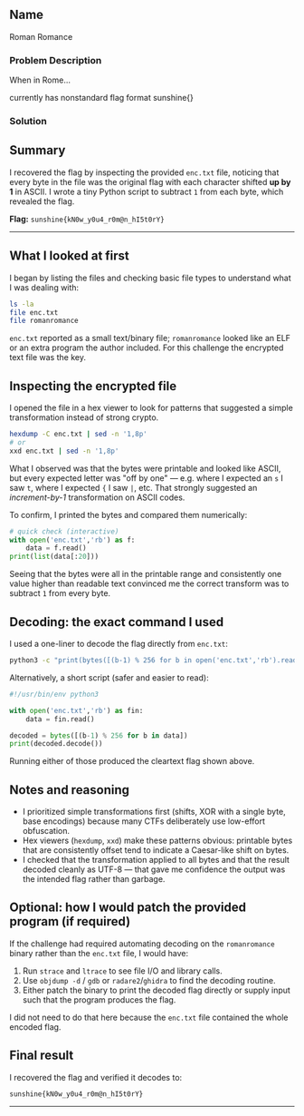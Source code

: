 ## Name
Roman Romance

### Problem Description
When in Rome...

currently has nonstandard flag format sunshine{}

### Solution


## Summary 

I recovered the flag by inspecting the provided `enc.txt` file, noticing that every byte in the file was the original flag with each character shifted **up by 1** in ASCII. I wrote a tiny Python script to subtract `1` from each byte, which revealed the flag.

**Flag:** `sunshine{kN0w_y0u4_r0m@n_hI5t0rY}`

---

## What I looked at first

I began by listing the files and checking basic file types to understand what I was dealing with:

```bash
ls -la
file enc.txt
file romanromance
```

`enc.txt` reported as a small text/binary file; `romanromance` looked like an ELF or an extra program the author included. For this challenge the encrypted text file was the key.

## Inspecting the encrypted file

I opened the file in a hex viewer to look for patterns that suggested a simple transformation instead of strong crypto.

```bash
hexdump -C enc.txt | sed -n '1,8p'
# or
xxd enc.txt | sed -n '1,8p'
```

What I observed was that the bytes were printable and looked like ASCII, but every expected letter was "off by one" — e.g. where I expected an `s` I saw `t`, where I expected `{` I saw `|`, etc. That strongly suggested an *increment-by-1* transformation on ASCII codes.

To confirm, I printed the bytes and compared them numerically:

```python
# quick check (interactive)
with open('enc.txt','rb') as f:
    data = f.read()
print(list(data[:20]))
```

Seeing that the bytes were all in the printable range and consistently one value higher than readable text convinced me the correct transform was to subtract `1` from every byte.

## Decoding: the exact command I used

I used a one-liner to decode the flag directly from `enc.txt`:

```bash
python3 -c "print(bytes([(b-1) % 256 for b in open('enc.txt','rb').read()]).decode())"
```

Alternatively, a short script (safer and easier to read):

```python
#!/usr/bin/env python3

with open('enc.txt','rb') as fin:
    data = fin.read()

decoded = bytes([(b-1) % 256 for b in data])
print(decoded.decode())
```

Running either of those produced the cleartext flag shown above.

## Notes and reasoning

* I prioritized simple transformations first (shifts, XOR with a single byte, base encodings) because many CTFs deliberately use low-effort obfuscation.
* Hex viewers (`hexdump`, `xxd`) make these patterns obvious: printable bytes that are consistently offset tend to indicate a Caesar-like shift on bytes.
* I checked that the transformation applied to all bytes and that the result decoded cleanly as UTF-8 — that gave me confidence the output was the intended flag rather than garbage.

## Optional: how I would patch the provided program (if required)

If the challenge had required automating decoding on the `romanromance` binary rather than the `enc.txt` file, I would have:

1. Run `strace` and `ltrace` to see file I/O and library calls.
2. Use `objdump -d` / `gdb` or `radare2`/`ghidra` to find the decoding routine.
3. Either patch the binary to print the decoded flag directly or supply input such that the program produces the flag.

I did not need to do that here because the `enc.txt` file contained the whole encoded flag.

## Final result

I recovered the flag and verified it decodes to:

```
sunshine{kN0w_y0u4_r0m@n_hI5t0rY}
```

---
